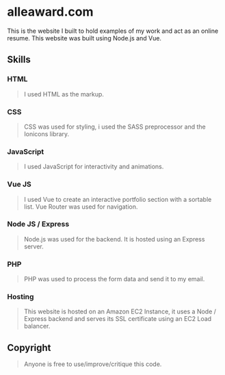 # alleaward.com
This is the website I built to hold examples of my work and act as an online resume. This website was built using Node.js and Vue.

## Skills

### HTML
>I used HTML as the markup.

### CSS
>CSS was used for styling, i used the SASS preprocessor and the Ionicons library.

### JavaScript
>I used JavaScript for interactivity and animations.

### Vue JS
>I used Vue to create an interactive portfolio section with a sortable list. Vue Router was used for navigation.

### Node JS / Express
>Node.js was used for the backend. It is hosted using an Express server.

### PHP
>PHP was used to process the form data and send it to my email.

### Hosting
>This website is hosted on an Amazon EC2 Instance, it uses a Node / Express backend and serves its SSL certificate using an EC2 Load balancer.

## Copyright
>Anyone is free to use/improve/critique this code.